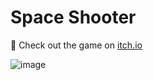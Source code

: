# Space Shooter

🔴 Check out the game on [itch.io](https://pushon.itch.io/godot-space-shooter)


![image](https://github.com/push-on/Space_shooter_godot_4_1_2/assets/50992812/80b337f6-e46f-438e-9138-492a15675e92)

